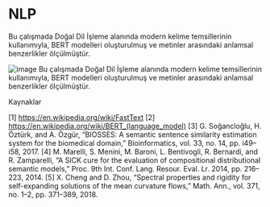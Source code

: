 # NLP

Bu çalışmada Doğal Dil İşleme alanında modern kelime temsillerinin kullanımıyla, BERT modelleri oluşturulmuş ve metinler arasındaki anlamsal benzerlikler ölçülmüştür.

![image](https://user-images.githubusercontent.com/62748526/159995904-eec6e576-4e20-4ccb-82d5-5c14e67aad6e.png)
Bu çalışmada Doğal Dil İşleme alanında modern kelime temsillerinin kullanımıyla, BERT modelleri oluşturulmuş ve metinler arasındaki anlamsal benzerlikler ölçülmüştür.


Kaynaklar

[1] 	https://en.wikipedia.org/wiki/FastText
[2] 	https://en.wikipedia.org/wiki/BERT_(language_model)
[3] 	G. Soǧancloǧlu, H. Öztürk, and A. Özgür, “BIOSSES: A semantic sentence similarity 	estimation 	system for the biomedical domain,” Bioinformatics, vol. 33, no. 14, pp. i49–i58, 	2017.
[4]   	M. Marelli, S. Menini, M. Baroni, L. Bentivogli, R. Bernardi, and R. Zamparelli, “A SICK cure 	for 	the evaluation of compositional distributional semantic models,” Proc. 9th Int. Conf. 	Lang. 	Resour. Eval. Lr. 2014, pp. 216–223, 2014.
[5] 	X. Cheng and D. Zhou, “Spectral properties and rigidity for self-expanding solutions of the mean 	curvature flows,” Math. Ann., vol. 371, no. 1–2, pp. 371–389, 2018.
